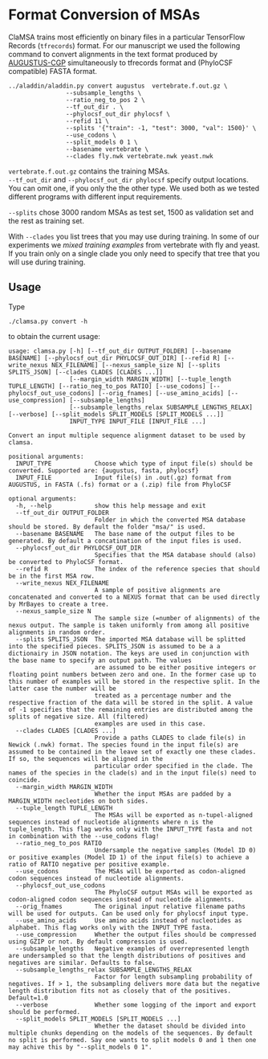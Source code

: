 # Format Conversion of MSAs

ClaMSA trains most efficiently on binary files in a particular TensorFlow Records (```tfrecords```) format. For our manuscript we used the following command to convert alignments in the text format produced by [AUGUSTUS-CGP](https://github.com/Gaius-Augustus/Augustus/blob/master/docs/EXONCAND-MSAS-CGP.md) simultaneously to tfrecords format and (PhyloCSF compatible) FASTA format.

```
../aladdin/aladdin.py convert augustus  vertebrate.f.out.gz \
                --subsample_lengths \
                --ratio_neg_to_pos 2 \
                --tf_out_dir . \
                --phylocsf_out_dir phylocsf \
                --refid 11 \
                --splits '{"train": -1, "test": 3000, "val": 1500}' \
                --use_codons \
                --split_models 0 1 \
                --basename vertebrate \
                --clades fly.nwk vertebrate.nwk yeast.nwk
```

```vertebrate.f.out.gz``` contains the training MSAs.  
```--tf_out_dir``` and ```--phylocsf_out_dir phylocsf``` specify output locations. You can omit one, if you only the the other type. We used both as we tested different programs with different input requirements.

```--splits``` chose 3000 random MSAs as test set, 1500 as validation set and the rest as training set.

With ```--clades``` you list trees that you may use during training.
In some of our experiments we *mixed training examples* from vertebrate with fly and yeast. If you train only on a single clade you only need to specify that tree that you will use during training.



## Usage

Type
```konsole
./clamsa.py convert -h
```
to obtain the current usage:

```
usage: clamsa.py [-h] [--tf_out_dir OUTPUT_FOLDER] [--basename BASENAME] [--phylocsf_out_dir PHYLOCSF_OUT_DIR] [--refid R] [--write_nexus NEX_FILENAME] [--nexus_sample_size N] [--splits SPLITS_JSON] [--clades CLADES [CLADES ...]]
                 [--margin_width MARGIN_WIDTH] [--tuple_length TUPLE_LENGTH] [--ratio_neg_to_pos RATIO] [--use_codons] [--phylocsf_out_use_codons] [--orig_fnames] [--use_amino_acids] [--use_compression] [--subsample_lengths]
                 [--subsample_lengths_relax SUBSAMPLE_LENGTHS_RELAX] [--verbose] [--split_models SPLIT_MODELS [SPLIT_MODELS ...]]
                 INPUT_TYPE INPUT_FILE [INPUT_FILE ...]

Convert an input multiple sequence alignment dataset to be used by clamsa.

positional arguments:
  INPUT_TYPE            Choose which type of input file(s) should be converted. Supported are: {augustus, fasta, phylocsf}
  INPUT_FILE            Input file(s) in .out(.gz) format from AUGUSTUS, in FASTA (.fs) format or a (.zip) file from PhyloCSF

optional arguments:
  -h, --help            show this help message and exit
  --tf_out_dir OUTPUT_FOLDER
                        Folder in which the converted MSA database should be stored. By default the folder "msa/" is used.
  --basename BASENAME   The base name of the output files to be generated. By default a concatination of the input files is used.
  --phylocsf_out_dir PHYLOCSF_OUT_DIR
                        Specifies that the MSA database should (also) be converted to PhyloCSF format.
  --refid R             The index of the reference species that should be in the first MSA row.
  --write_nexus NEX_FILENAME
                        A sample of positive alignments are concatenated and converted to a NEXUS format that can be used directly by MrBayes to create a tree.
  --nexus_sample_size N
                        The sample size (=number of alignments) of the nexus output. The sample is taken uniformly from among all positive alignments in random order.
  --splits SPLITS_JSON  The imported MSA database will be splitted into the specified pieces. SPLITS_JSON is assumed to be a a dictionairy in JSON notation. The keys are used in conjunction with the base name to specify an output path. The values
                        are assumed to be either positive integers or floating point numbers between zero and one. In the former case up to this number of examples will be stored in the respective split. In the latter case the number will be
                        treated as a percentage number and the respective fraction of the data will be stored in the split. A value of -1 specifies that the remaining entries are distributed among the splits of negative size. All (filtered)
                        examples are used in this case.
  --clades CLADES [CLADES ...]
                        Provide a paths CLADES to clade file(s) in Newick (.nwk) format. The species found in the input file(s) are assumed to be contained in the leave set of exactly one these clades. If so, the sequences will be aligned in the
                        particular order specified in the clade. The names of the species in the clade(s) and in the input file(s) need to coincide.
  --margin_width MARGIN_WIDTH
                        Whether the input MSAs are padded by a MARGIN_WIDTH necleotides on both sides.
  --tuple_length TUPLE_LENGTH
                        The MSAs will be exported as n-tupel-aligned sequences instead of nucleotide alignments where n is the tuple_length. This flag works only with the INPUT_TYPE fasta and not in combination with the --use_codons flag!
  --ratio_neg_to_pos RATIO
                        Undersample the negative samples (Model ID 0) or positive examples (Model ID 1) of the input file(s) to achieve a ratio of RATIO negative per positive example.
  --use_codons          The MSAs will be exported as codon-aligned codon sequences instead of nucleotide alignments.
  --phylocsf_out_use_codons
                        The PhyloCSF output MSAs will be exported as codon-aligned codon sequences instead of nucleotide alignments.
  --orig_fnames         The original input relative filename paths will be used for outputs. Can be used only for phylocsf input type.
  --use_amino_acids     Use amino acids instead of nucleotides as alphabet. This flag works only with the INPUT_TYPE fasta.
  --use_compression     Whether the output files should be compressed using GZIP or not. By default compression is used.
  --subsample_lengths   Negative examples of overrepresented length are undersampled so that the length distributions of positives and negatives are similar. Defaults to false.
  --subsample_lengths_relax SUBSAMPLE_LENGTHS_RELAX
                        Factor for length subsampling probability of negatives. If > 1, the subsampling delivers more data but the negative length distribution fits not as closely that of the positives. Default=1.0
  --verbose             Whether some logging of the import and export should be performed.
  --split_models SPLIT_MODELS [SPLIT_MODELS ...]
                        Whether the dataset should be divided into multiple chunks depending on the models of the sequences. By default no split is performed. Say one wants to split models 0 and 1 then one may achive this by "--split_models 0 1".
```